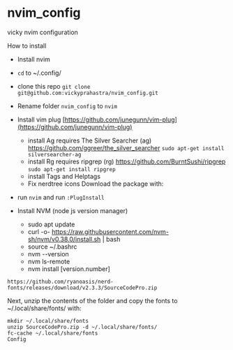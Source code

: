# nvim_config
vicky nvim configuration


How to install

- Install nvim
- `cd` to ~/.config/
- clone this repo `git clone git@github.com:vickyprahastra/nvim_config.git`
- Rename folder `nvim_config` to `nvim`
- Install vim plug [https://github.com/junegunn/vim-plug](https://github.com/junegunn/vim-plug) 

    - install Ag requires The Silver Searcher (ag) https://github.com/ggreer/the_silver_searcher `sudo apt-get install silversearcher-ag`
    - install Rg requires ripgrep (rg) https://github.com/BurntSushi/ripgrep `sudo apt-get install ripgrep`
    - install Tags and Helptags
    - Fix nerdtree icons
        Download the package with:
- run `nvim` and run `:PlugInstall`

- Install NVM (node js version manager)
    - sudo apt update
    - curl -o- https://raw.githubusercontent.com/nvm-sh/nvm/v0.38.0/install.sh | bash
    - source ~/.bashrc
    - nvm --version
    - nvm ls-remote
    - nvm install [version.number]

`https://github.com/ryanoasis/nerd-fonts/releases/download/v2.3.3/SourceCodePro.zip`

Next, unzip the contents of the folder and copy the fonts to ~/.local/share/fonts/ with:

```
mkdir ~/.local/share/fonts
unzip SourceCodePro.zip -d ~/.local/share/fonts/
fc-cache ~/.local/share/fonts
Config
```
